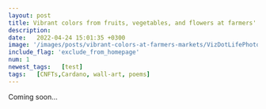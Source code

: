 ```yaml
---
layout: post
title: Vibrant colors from fruits, vegetables, and flowers at farmers' markets in the Bay Area is quite unique
description: 
date:   2022-04-24 15:01:35 +0300
image: '/images/posts/vibrant-colors-at-farmers-markets/VizDotLifePhotoSeriesOne032_resized_25.jpg'
include_flag: 'exclude_from_homepage'
num: 1
newest_tags:   [test]
tags:   [CNFTs,Cardano, wall-art, poems]
---
```


Coming soon...
